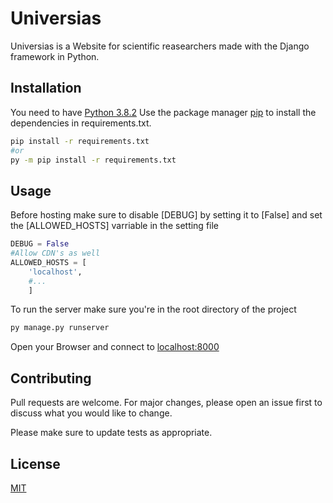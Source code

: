 # Universias

Universias is a Website for scientific reasearchers made with the Django framework in Python.

## Installation
You need to have [Python 3.8.2](https://www.python.org/)
Use the package manager [pip](https://pip.pypa.io/en/stable/) to install the dependencies in requirements.txt.

```bash
pip install -r requirements.txt
#or
py -m pip install -r requirements.txt
```

## Usage
Before hosting make sure to disable [DEBUG] by setting it to [False] and set the [ALLOWED_HOSTS] varriable in the setting file
```python
DEBUG = False
#Allow CDN's as well
ALLOWED_HOSTS = [
    'localhost',
    #...
    ]

```
To run the server make sure you're in the root directory of the project
```bash
py manage.py runserver
```
Open your Browser and connect to [localhost:8000](http://localhost:8000/)
## Contributing
Pull requests are welcome. For major changes, please open an issue first to discuss what you would like to change.

Please make sure to update tests as appropriate.

## License
[MIT](https://choosealicense.com/licenses/mit/)
